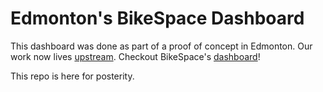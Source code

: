 # Edmonton's BikeSpace Dashboard

This dashboard was done as part of a proof of concept in Edmonton. Our work now lives [upstream](https://gitlab.com/bikespace/shiny-dashboard). Checkout BikeSpace's [dashboard](https://dashboard.bikespace.ca/)!

This repo is here for posterity.
